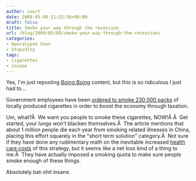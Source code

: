 ```yaml
---
author: court
date: 2009-05-08 11:52:56+00:00
draft: false
title: Smoke your way through the recession
url: /blog/2009/05/08/smoke-your-way-through-the-recession/
categories:
- Apocalypse Soon
- Stupidity
tags:
- cigarettes
- insane
---
```


Yes, I'm just reposting [Boing Boing](http://www.boingboing.net/2009/05/08/chinese-provincial-g.html) content, but this is so ridiculous I just had to...

Government employees have been [ordered to smoke 230 000 packs](http://www.telegraph.co.uk/news/newstopics/howaboutthat/5271376/Chinese-ordered-to-smoke-more-to-boost-economy.html) of locally produced cigarettes in order to boost the economy through taxation.

Um, what?Â  We want you people to smoke these cigarettes, NOW!Â Â  Get started, your lungs won't blacken themselves.Â  The article mentions that about 1 million people die each year from smoking related illnesses in China, placing this effort squarely in the "short term solution" category.Â  Not sure if they have done any rudimentary math on the inevitable increased [health care costs](http://en.wikipedia.org/wiki/Public_health_in_the_People%27s_Republic_of_China) of this strategy, but it seems like a net loss kind of a thing to me.Â  They have actually imposed a smoking quota to make sure people smoke enough of these things.

Absolutely bat-shit insane.
